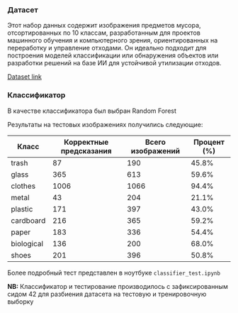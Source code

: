 ### Датасет

Этот набор данных содержит изображения предметов мусора, отсортированных по 10 классам, разработанным для проектов машинного обучения и компьютерного зрения, ориентированных на переработку и управление отходами. Он идеально подходит для построения моделей классификации или обнаружения объектов или разработки решений на базе ИИ для устойчивой утилизации отходов.

[Dataset link](https://www.kaggle.com/datasets/sumn2u/garbage-classification-v2/data)

### Классификатор

В качестве классификатора был выбран Random Forest

Результаты на тестовых изображениях получились следующие:

| Класс       | Корректные предсказания | Всего изображений | Процент (%) |
|-------------|-------------------------|-------------------|-------------|
| trash       | 87                      | 190               | 45.8%       |
| glass       | 365                     | 613               | 59.6%       |
| clothes     | 1006                    | 1066              | 94.4%       |
| metal       | 43                      | 204               | 21.1%       |
| plastic     | 171                     | 397               | 43.0%       |
| cardboard   | 216                     | 365               | 59.2%       |
| paper       | 183                     | 336               | 54.4%       |
| biological  | 136                     | 200               | 68.0%       |
| shoes       | 201                     | 396               | 50.8%       |

Более подробный тест представлен в ноутбуке `classifier_test.ipynb`

**NB:** Классификатор и тестирование производилось с зафиксированным сидом 42 для разбиения датасета на тестовую и тренировочную выборку
